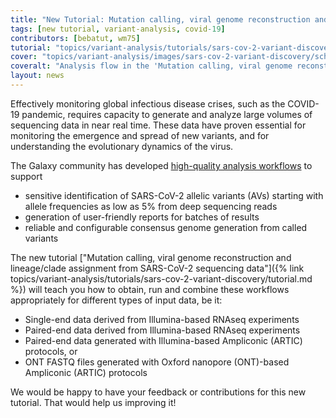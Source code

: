 ```yaml
---
title: "New Tutorial: Mutation calling, viral genome reconstruction and lineage/clade assignment from SARS-CoV-2 sequencing data"
tags: [new tutorial, variant-analysis, covid-19]
contributors: [bebatut, wm75]
tutorial: "topics/variant-analysis/tutorials/sars-cov-2-variant-discovery/tutorial.html"
cover: "topics/variant-analysis/images/sars-cov-2-variant-discovery/schema.png"
coveralt: "Analysis flow in the 'Mutation calling, viral genome reconstruction and lineage/clade assignment from SARS-CoV-2 sequencing data' tutorial. It teaches how to obtain, run and combine workflows appropriately for 4 different types of input data. Image adapted from covid19.galaxyproject.org"
layout: news
---
```


Effectively monitoring global infectious disease crises, such as the COVID-19 pandemic, requires capacity to generate and analyze large volumes of sequencing data in near real time. These data have proven essential for monitoring the emergence and spread of new variants, and for understanding the evolutionary dynamics of the virus.

 The Galaxy community has developed [high-quality analysis workflows](https://covid19.galaxyproject.org/) to support

- sensitive identification of SARS-CoV-2 allelic variants (AVs) starting with allele frequencies as low as 5% from deep sequencing reads
- generation of user-friendly reports for batches of results
- reliable and configurable consensus genome generation from called variants

The new tutorial ["Mutation calling, viral genome reconstruction and lineage/clade assignment from SARS-CoV-2 sequencing data"]({% link topics/variant-analysis/tutorials/sars-cov-2-variant-discovery/tutorial.md %}) will teach you how to obtain, run and combine these workflows appropriately for different types of input data, be it:

- Single-end data derived from Illumina-based RNAseq experiments
- Paired-end data derived from Illumina-based RNAseq experiments
- Paired-end data generated with Illumina-based Ampliconic (ARTIC) protocols, or
- ONT FASTQ files generated with Oxford nanopore (ONT)-based Ampliconic (ARTIC) protocols

We would be happy to have your feedback or contributions for this new tutorial. That would help us improving it!
